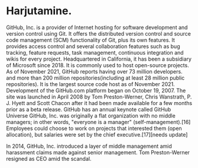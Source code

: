 # Harjutamine.

GitHub, Inc. is a provider of Internet hosting for software development and version control using Git. It offers the distributed version control and source code management (SCM) functionality of Git, plus its own features. It provides access control and several collaboration features such as bug tracking, feature requests, task management, continuous integration and wikis for every project. Headquartered in California, it has been a subsidiary of Microsoft since 2018.
It is commonly used to host open-source projects. As of November 2021, GitHub reports having over 73 million developers. and more than 200 million repositories(including at least 28 million public repositories). It is the largest source code host as of November 2021.
Development of the GitHub.com platform began on October 19, 2007. The site was launched in April 2008 by Tom Preston-Werner, Chris Wanstrath, P. J. Hyett and Scott Chacon after it had been made available for a few months prior as a beta release. GitHub has an annual keynote called GitHub Universe
GitHub, Inc. was originally a flat organization with no middle managers; in other words, "everyone is a manager" (self-management).[16] Employees could choose to work on projects that interested them (open allocation), but salaries were set by the chief executive.[17][needs update]

In 2014, GitHub, Inc. introduced a layer of middle management amid harassment claims made against senior management. Tom Preston-Werner resigned as CEO amid the scandal.
